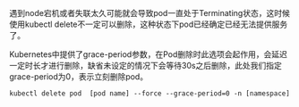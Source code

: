 

遇到node宕机或者失联太久可能就会导致pod一直处于Terminating状态，这时候使用kubectl delete不一定可以删除，这种状态下pod已经确定已经无法提供服务了。

Kubernetes中提供了grace-period参数，在Pod删除时此选项会起作用，会延迟一定时长才进行删除，缺省未设定的情况下会等待30s之后删除，此处我们指定grace-period为0，表示立刻删除pod。

```shell
kubectl delete pod  [pod name] --force --grace-period=0 -n [namespace]
```

